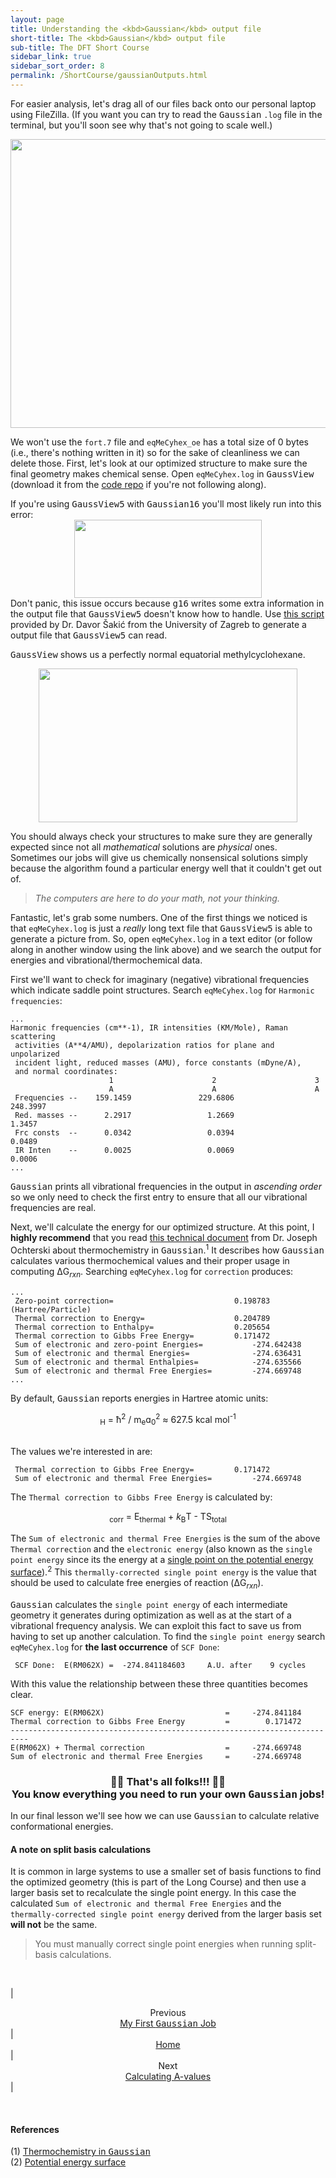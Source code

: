 ```yaml
---
layout: page
title: Understanding the <kbd>Gaussian</kbd> output file
short-title: The <kbd>Gaussian</kbd> output file
sub-title: The DFT Short Course
sidebar_link: true
sidebar_sort_order: 8
permalink: /ShortCourse/gaussianOutputs.html
---
```


For easier analysis, let's drag all of our files back onto our personal laptop using FileZilla. (If you want you can try to read the <kbd>Gaussian</kbd> `.log` file in the terminal, but you'll soon see why that's not going to scale well.)

<center>
    <img src="/dftCourse/assets/7_1.png" width="641.5" height="462.5">
</center>

We won't use the `fort.7` file and `eqMeCyhex_oe` has a total size of 0 bytes (i.e., there's nothing written in it) so for the sake of cleanliness we can delete those. First, let's look at our optimized structure to make sure the final geometry makes chemical sense. Open `eqMeCyhex.log` in <kbd>GaussView</kbd> (download it from the [code repo](https://github.com/thisisntnathan/dftShortCourseFiles/blob/370b1efe3fbc332fc7beef72050ffe52b357fcf5/eqMeCyclohexane/eqMeCyhex.log) if you're not following along).  

<div class="message">
    If you're using <kbd>GaussView5</kbd> with <kbd>Gaussian16</kbd> you'll most likely run into this error:
        <center>
            <img src="/dftCourse/assets/GLOG_Parse_Error.png" width="300" height="124.5">
        </center>
    Don't panic, this issue occurs because <kbd>g16</kbd> writes some extra information in the output file that <kbd>GaussView5</kbd> doesn't know how to handle. Use <a href="https://gist.github.com/thisisntnathan/2aab4e51f1887c2e41feb71b081d5a7f">this script</a> provided by Dr. Davor Šakić from the University of Zagreb to generate a output file that <kbd>GaussView5</kbd> can read.
</div>

<kbd>GaussView</kbd> shows us a perfectly normal equatorial methylcyclohexane.

<center>
    <img src="/dftCourse/assets/eqMeCyhex.png" width="414.6" height="246.6">
</center>

You should always check your structures to make sure they are generally expected since not all *mathematical* solutions are *physical* ones. Sometimes our jobs will give us chemically nonsensical solutions simply because the algorithm found a particular energy well that it couldn't get out of.  

>*The computers are here to do your math, not your thinking.*

Fantastic, let's grab some numbers. One of the first things we noticed is that `eqMeCyhex.log` is just a *really* long text file that <kbd>GaussView5</kbd> is able to generate a picture from. So, open `eqMeCyhex.log` in a text editor (or follow along in another window using the link above) and we search the output for energies and vibrational/thermochemical data.  

First we'll want to check for imaginary (negative) vibrational frequencies which indicate saddle point structures. Search `eqMeCyhex.log` for `Harmonic frequencies`:

<!-- markdownlint-disable MD040 -->
```
...
Harmonic frequencies (cm**-1), IR intensities (KM/Mole), Raman scattering
 activities (A**4/AMU), depolarization ratios for plane and unpolarized
 incident light, reduced masses (AMU), force constants (mDyne/A),
 and normal coordinates:
                      1                      2                      3
                      A                      A                      A
 Frequencies --    159.1459               229.6806               248.3997
 Red. masses --      2.2917                 1.2669                 1.3457
 Frc consts  --      0.0342                 0.0394                 0.0489
 IR Inten    --      0.0025                 0.0069                 0.0006
...
```
<!-- markdownlint-enable MD040 -->

<kbd>Gaussian</kbd> prints all vibrational frequencies in the output in *ascending order* so we only need to check the first entry to ensure that all our vibrational frequencies are real.  

Next, we'll calculate the energy for our optimized structure. At this point, I **highly recommend** that you read [this technical document](https://gaussian.com/thermo/) from Dr. Joseph Ochterski about thermochemistry in <kbd>Gaussian</kbd>.<sup>1</sup> It describes how <kbd>Gaussian</kbd> calculates various thermochemical values and their proper usage in computing ΔG<sub>*rxn*</sub>. Searching `eqMeCyhex.log` for `correction` produces:

<!-- markdownlint-disable MD040 -->
```
...
 Zero-point correction=                           0.198783 (Hartree/Particle)
 Thermal correction to Energy=                    0.204789
 Thermal correction to Enthalpy=                  0.205654
 Thermal correction to Gibbs Free Energy=         0.171472
 Sum of electronic and zero-point Energies=           -274.642438
 Sum of electronic and thermal Energies=              -274.636431
 Sum of electronic and thermal Enthalpies=            -274.635566
 Sum of electronic and thermal Free Energies=         -274.669748
...
```
<!-- markdownlint-enable MD040 -->

By default, <kbd>Gaussian</kbd> reports energies in Hartree atomic units:  
<center>
    <math>
        1 E<sub>H</sub> =  ħ<sup>2</sup> / m<sub>e</sub>ɑ<sub>0</sub><sup>2</sup> ≈ 627.5 kcal mol<sup>-1</sup>
    </math>
</center>

<br>

The values we're interested in are:

<!-- markdownlint-disable MD040 -->
```
 Thermal correction to Gibbs Free Energy=         0.171472
 Sum of electronic and thermal Free Energies=         -274.669748
```
<!-- markdownlint-enable MD040 -->

The `Thermal correction to Gibbs Free Energy` is calculated by:
<center>
    <math>
        G<sub>corr</sub> = E<sub>thermal</sub> + <i>k</i><sub>B</sub>T - TS<sub>total</sub>
    </math>
</center>
  
The `Sum of electronic and thermal Free Energies` is the sum of the above `Thermal correction` and the `electronic energy` (also known as the `single point energy` since its the energy at a [single point on the potential energy surface](https://en.wikipedia.org/wiki/Potential_energy_surface)).<sup>2</sup> This `thermally-corrected single point energy` is the value that should be used to calculate free energies of reaction (ΔG<sub>*rxn*</sub>).

<kbd>Gaussian</kbd> calculates the `single point energy` of each intermediate geometry it generates during optimization as well as at the start of a vibrational frequency analysis. We can exploit this fact to save us from having to set up another calculation. To find the `single point energy` search `eqMeCyhex.log` for **the last occurrence** of `SCF Done`:

<!-- markdownlint-disable MD040 -->
```
 SCF Done:  E(RM062X) =  -274.841184603     A.U. after    9 cycles
```
<!-- markdownlint-enable MD040 -->

With this value the relationship between these three quantities becomes clear.

<!-- markdownlint-disable MD040 -->
```
SCF energy: E(RM062X)                           =     -274.841184
Thermal correction to Gibbs Free Energy         =        0.171472
--------------------------------------------------------------------------
E(RM062X) + Thermal correction                  =     -274.669748
Sum of electronic and thermal Free Energies     =     -274.669748
```
<!-- markdownlint-enable MD040 -->

### <center> 🎉🎉 That's all folks!!! 🍾🍾 <br> You know everything you need to run your own <kbd>Gaussian</kbd> jobs! </center>

In our final lesson we'll see how we can use <kbd>Gaussian</kbd> to calculate relative conformational energies.  

#### A note on split basis calculations

It is common in large systems to use a smaller set of basis functions to find the optimized geometry (this is part of the Long Course) and then use a larger basis set to recalculate the single point energy. In this case the calculated `Sum of electronic and thermal Free Energies` and the `thermally-corrected single point energy` derived from the larger basis set **will not** be the same.  

>You must manually correct single point energies when running split-basis calculations.  

<br />

| <center>Previous<br><a href="/dftCourse/ShortCourse/firstJob.html">My First <kbd>Gaussian</kbd> Job</a></center> | <center><a href="/dftCourse/Introduction.html">Home</a></center> | <center>Next<br><a href="/dftCourse/ShortCourse/aValues.html">Calculating A-values</a></center> |

<br>

#### References

(1) [Thermochemistry in <kbd>Gaussian</kbd>](https://gaussian.com/thermo/)  
(2) [Potential energy surface](https://en.wikipedia.org/wiki/Potential_energy_surface)  
